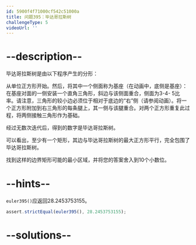 ```yaml
---
id: 5900f4f71000cf542c51000a
title: 问题395：毕达哥拉斯树
challengeType: 5
videoUrl: ''
---
```


# --description--

毕达哥拉斯树是由以下程序产生的分形：

从单位正方形开始。然后，将其中一个侧面称为基座（在动画中，底侧是基座）：在基座对面的一侧安装一个直角三角形，斜边与该侧面重合，侧面为3-4- 5比率。请注意，三角形的较小边必须位于相对于底边的“右”侧（请参阅动画）。将一个正方形附加到右三角形的每条腿上，其一侧与该腿重合。对两个正方形重复此过程，将两侧接触三角形作为基础。

经过无数次迭代后，得到的数字是毕达哥拉斯树。

可以看出，至少有一个矩形，其边与毕达哥拉斯树的最大正方形平行，完全包围了毕达哥拉斯树。

找到这样的边界矩形可能的最小区域，并将您的答案舍入到10个小数位。

# --hints--

`euler395()`应返回28.2453753155。

```js
assert.strictEqual(euler395(), 28.2453753155);
```

# --solutions--

